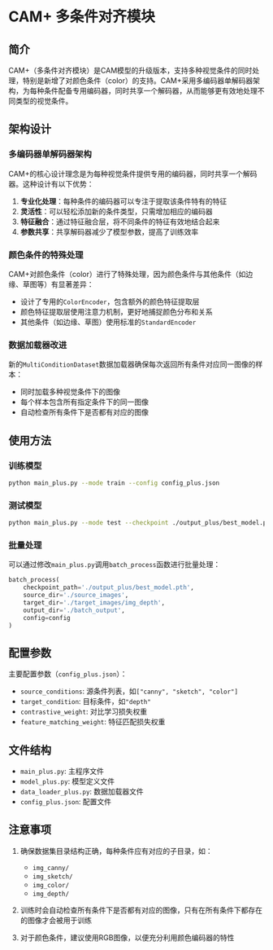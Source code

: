 # CAM+ 多条件对齐模块

## 简介

CAM+（多条件对齐模块）是CAM模型的升级版本，支持多种视觉条件的同时处理，特别是新增了对颜色条件（color）的支持。CAM+采用多编码器单解码器架构，为每种条件配备专用编码器，同时共享一个解码器，从而能够更有效地处理不同类型的视觉条件。

## 架构设计

### 多编码器单解码器架构

CAM+的核心设计理念是为每种视觉条件提供专用的编码器，同时共享一个解码器。这种设计有以下优势：

1. **专业化处理**：每种条件的编码器可以专注于提取该条件特有的特征
2. **灵活性**：可以轻松添加新的条件类型，只需增加相应的编码器
3. **特征融合**：通过特征融合层，将不同条件的特征有效地结合起来
4. **参数共享**：共享解码器减少了模型参数，提高了训练效率

### 颜色条件的特殊处理

CAM+对颜色条件（color）进行了特殊处理，因为颜色条件与其他条件（如边缘、草图等）有显著差异：

- 设计了专用的`ColorEncoder`，包含额外的颜色特征提取层
- 颜色特征提取层使用注意力机制，更好地捕捉颜色分布和关系
- 其他条件（如边缘、草图）使用标准的`StandardEncoder`

### 数据加载器改进

新的`MultiConditionDataset`数据加载器确保每次返回所有条件对应同一图像的样本：

- 同时加载多种视觉条件下的图像
- 每个样本包含所有指定条件下的同一图像
- 自动检查所有条件下是否都有对应的图像

## 使用方法

### 训练模型

```bash
python main_plus.py --mode train --config config_plus.json
```

### 测试模型

```bash
python main_plus.py --mode test --checkpoint ./output_plus/best_model.pth --input_dir ./test_images --output ./output.png
```

### 批量处理

可以通过修改`main_plus.py`调用`batch_process`函数进行批量处理：

```python
batch_process(
    checkpoint_path='./output_plus/best_model.pth',
    source_dir='./source_images',
    target_dir='./target_images/img_depth',
    output_dir='./batch_output',
    config=config
)
```

## 配置参数

主要配置参数（`config_plus.json`）：

- `source_conditions`: 源条件列表，如`["canny", "sketch", "color"]`
- `target_condition`: 目标条件，如`"depth"`
- `contrastive_weight`: 对比学习损失权重
- `feature_matching_weight`: 特征匹配损失权重

## 文件结构

- `main_plus.py`: 主程序文件
- `model_plus.py`: 模型定义文件
- `data_loader_plus.py`: 数据加载器文件
- `config_plus.json`: 配置文件

## 注意事项

1. 确保数据集目录结构正确，每种条件应有对应的子目录，如：
   - `img_canny/`
   - `img_sketch/`
   - `img_color/`
   - `img_depth/`

2. 训练时会自动检查所有条件下是否都有对应的图像，只有在所有条件下都存在的图像才会被用于训练

3. 对于颜色条件，建议使用RGB图像，以便充分利用颜色编码器的特性